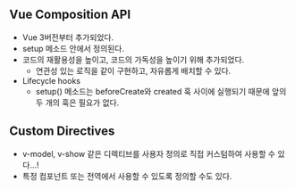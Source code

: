 ## Vue Composition API
- Vue 3버전부터 추가되었다.
- setup 메소드 안에서 정의된다.
- 코드의 재활용성을 높이고, 코드의 가독성을 높이기 위해 추가되었다.
	- 연관성 있는 로직을 같이 구현하고, 자유롭게 배치할 수 있다.
- Lifecycle hooks
	- setup() 메소드는 beforeCreate와 created 훅 사이에 실행되기 때문에 앞의 두 개의 훅은 필요가 없다.

## Custom Directives
- v-model, v-show 같은 디렉티브를 사용자 정의로 직접 커스텀하여 사용할 수 있다...!
- 특정 컴포넌트 또는 전역에서 사용할 수 있도록 정의할 수도 있다.